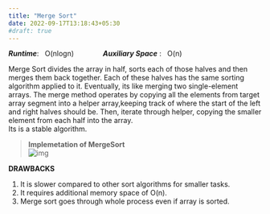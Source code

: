 ```yaml
---
title: "Merge Sort"
date: 2022-09-17T13:18:43+05:30
#draft: true
---
```

***Runtime***: &nbsp; O(nlogn) &emsp; &emsp; &emsp; ***Auxiliary Space*** : &nbsp; O(n)

Merge Sort divides the array in half, sorts each of those halves and then merges them back together. Each of these halves has the same sorting algorithm applied to it. Eventually, its like merging two single-element arrays. The merge method operates by copying all the elements from target array segment into a helper array,keeping track of where the start of the left and right halves should be. Then, iterate through helper, copying the smaller element from each half into the array.  
Its is a stable algorithm.  
>**Implemetation of MergeSort**  
![img](/Pictures/mergesort.png "Implemetation of MergeSort")  

**DRAWBACKS**  
1. It is slower compared to other sort algorithms for smaller tasks.
2. It requires additional memory space of O(n).
3. Merge sort goes through whole process even if array is sorted.